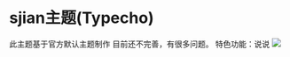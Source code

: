 # sjian主题(Typecho)
此主题基于官方默认主题制作
目前还不完善，有很多问题。
特色功能：说说
![](https://i.loli.net/2020/11/18/3eXbMJRgAw9z2ov.jpg)
